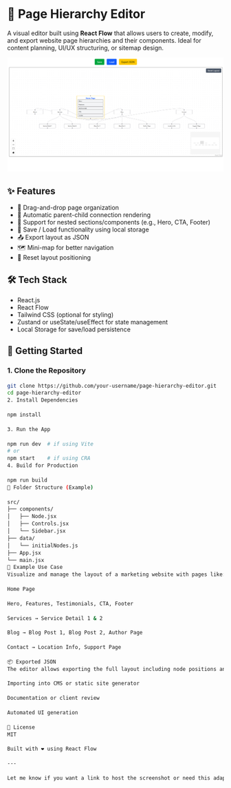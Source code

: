 # 📄 Page Hierarchy Editor

A visual editor built using **React Flow** that allows users to create, modify, and export website page hierarchies and their components. Ideal for content planning, UI/UX structuring, or sitemap design.

![Screenshot](./src/assets/screenshotScreen.png)

## ✨ Features

- 🎯 Drag-and-drop page organization
- 🔗 Automatic parent-child connection rendering
- 🧩 Support for nested sections/components (e.g., Hero, CTA, Footer)
- 💾 Save / Load functionality using local storage
- 📤 Export layout as JSON
- 🗺️ Mini-map for better navigation
- 🧹 Reset layout positioning

## 🛠️ Tech Stack

- React.js
- React Flow
- Tailwind CSS (optional for styling)
- Zustand or useState/useEffect for state management
- Local Storage for save/load persistence

## 🚀 Getting Started

### 1. Clone the Repository

```bash
git clone https://github.com/your-username/page-hierarchy-editor.git
cd page-hierarchy-editor
2. Install Dependencies

npm install

3. Run the App

npm run dev  # if using Vite
# or
npm start    # if using CRA
4. Build for Production

npm run build
📁 Folder Structure (Example)

src/
├── components/
│   ├── Node.jsx
│   ├── Controls.jsx
│   └── Sidebar.jsx
├── data/
│   └── initialNodes.js
├── App.jsx
└── main.jsx
🧩 Example Use Case
Visualize and manage the layout of a marketing website with pages like:

Home Page

Hero, Features, Testimonials, CTA, Footer

Services → Service Detail 1 & 2

Blog → Blog Post 1, Blog Post 2, Author Page

Contact → Location Info, Support Page

📦 Exported JSON
The editor allows exporting the full layout including node positions and connections to JSON, which can be reused for:

Importing into CMS or static site generator

Documentation or client review

Automated UI generation

📜 License
MIT

Built with ❤️ using React Flow

---

Let me know if you want a link to host the screenshot or need this adapted for Vite, Next.js, or if your project has specific features like undo/redo, theming, etc.